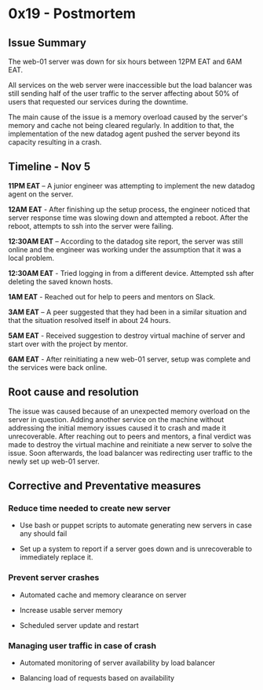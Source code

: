 # 0x19 - Postmortem

## Issue Summary

The web-01 server was down for six hours between 12PM EAT and 6AM EAT.

All services on the web server were inaccessible but the load balancer was still sending half of the user traffic to the server affecting about 50% of users that requested our services during the downtime.

The main cause of the issue is a memory overload caused by the server's memory and cache not being cleared regularly. In addition to that, the implementation of the new datadog agent pushed the server beyond its capacity resulting in a crash.

## Timeline - Nov 5

**11PM EAT** – A junior engineer was attempting to implement the new datadog agent on the server.

**12AM EAT** - After finishing up the setup process, the engineer noticed that server response time was slowing down and attempted a reboot. After the reboot, attempts to ssh into the server were failing.

**12:30AM EAT** – According to the datadog site report, the server was still online and the engineer was working under the assumption that it was a local problem. 

**12:30AM EAT** - Tried logging in from a different device. Attempted ssh after deleting the saved known hosts.

**1AM EAT** - Reached out for help to peers and mentors on Slack.

**3AM EAT** – A peer suggested that they had been in a similar situation and that the situation resolved itself in about 24 hours.

**5AM EAT** - Received suggestion to destroy virtual machine of server and start over with the project by mentor.

**6AM EAT** - After reinitiating a new web-01 server, setup was complete and the services were back online.

## Root cause and resolution

The issue was caused because of an unexpected memory overload on the server in question. Adding another service on the machine without addressing the initial memory issues caused it to crash and made it unrecoverable. After reaching out to peers and mentors, a final verdict was made to destroy the virtual machine and reinitiate a new server to solve the issue. Soon afterwards, the load balancer was redirecting user traffic to the newly set up web-01 server.

## Corrective and Preventative measures

### Reduce time needed to create new server

 * Use bash or puppet scripts to automate generating new servers in case any should fail

 * Set up a system to report if a server goes down and is unrecoverable to immediately replace it.

### Prevent server crashes

 * Automated cache and memory clearance on server

 * Increase usable server memory

 * Scheduled server update and restart

### Managing user traffic in case of crash

 * Automated monitoring of server availability by load balancer

 * Balancing load of requests based on availability

